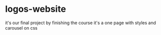 # logos-website
it's our final project by finishing the course 
it's a one page with styles and carousel on css
